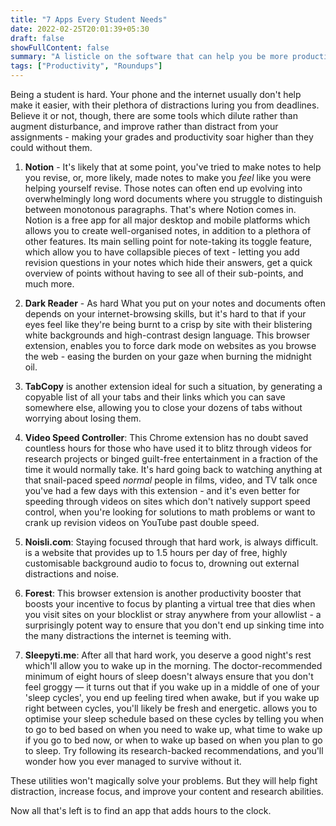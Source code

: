 ```yaml
---
title: "7 Apps Every Student Needs"
date: 2022-02-25T20:01:39+05:30
draft: false 
showFullContent: false
summary: "A listicle on the software that can help you be more productive and efficient as a student."
tags: ["Productivity", "Roundups"]
---
```


Being a student is hard. Your phone and the internet usually don't help make it easier, with their plethora of distractions luring you from deadlines. Believe it or not, though, there are some tools which dilute rather than augment disturbance, and improve rather than distract from your assignments - making your grades and productivity soar higher than they could without them.

1. **Notion** - It's likely that at some point, you've tried to make notes to help you revise, or, more likely, made notes to make you _feel_ like you were helping yourself revise. Those notes can often end up evolving into overwhelmingly long word documents where you struggle to distinguish between monotonous paragraphs. That's where Notion comes in. Notion is a free app for all major desktop and mobile platforms which allows you to create well-organised notes, in addition to a plethora of other features. Its main selling point for note-taking its toggle feature, which allow you to have collapsible pieces of text - letting you add revision questions in your notes which hide their answers, get a quick overview of points without having to see all of their sub-points, and much more.

2. **Dark Reader** - As hard What you put on your notes and documents often depends on your internet-browsing skills, but it's hard to that if your eyes feel like they're being burnt to a crisp by site with their blistering white backgrounds and high-contrast design language. This browser extension, enables you to force dark mode on websites as you browse the web - easing the burden on your gaze when burning the midnight oil.

3. **TabCopy** is another extension ideal for such a situation, by generating a copyable list of all your tabs and their links which you can save somewhere else, allowing you to close your dozens of tabs without worrying about losing them.

4. **Video Speed Controller**: This Chrome extension has no doubt saved countless hours for those who have used it to blitz through videos for research projects or binged guilt-free entertainment in a fraction of the time it would normally take. It's hard going back to watching anything at that snail-paced speed _normal_ people in films, video, and TV talk once you've had a few days with this extension - and it's even better for speeding through videos on sites which don't natively support speed control, when you're looking for solutions to math problems or want to crank up revision videos on YouTube past double speed.

5. **Noisli.com**: Staying focused through that hard work, is always difficult. is a website that provides up to 1.5 hours per day of free, highly customisable background audio to focus to, drowning out external distractions and noise.

6. **Forest**: This browser extension is another productivity booster that boosts your incentive to focus by planting a virtual tree that dies when you visit sites on your blocklist or stray anywhere from your allowlist - a surprisingly potent way to ensure that you don't end up sinking time into the many distractions the internet is teeming with.

7. **Sleepyti.me**: After all that hard work, you deserve a good night's rest which'll allow you to wake up in the morning. The doctor-recommended minimum of eight hours of sleep doesn't always ensure that you don't feel groggy — it turns out that if you wake up in a middle of one of your 'sleep cycles', you end up feeling tired when awake, but if you wake up right between cycles, you'll likely be fresh and energetic.  allows you to optimise your sleep schedule  based on these cycles by telling you when to go to bed based on when you need to wake up, what time to wake up if you go to bed now, or when to wake up based on when you plan to go to sleep. Try following its research-backed recommendations, and you'll wonder how you ever managed to survive without it.

These utilities won't magically solve your problems. But they will help fight distraction, increase focus, and improve your content and research abilities.

Now all that's left is to find an app that adds hours to the clock.
